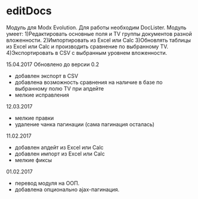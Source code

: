 # editDocs 
Модуль для Modx Evolution. Для работы необходим DocLister.
Модуль умеет:
1)Редактировать основные поля и TV группы документов разной вложенности.
2)Импортировать из Excel или Calc
3)Обновлять таблицы из Excel или Calc и производить сравнение по выбранному TV.
4)Экспортировать в CSV с выбранным уровнем вложенности.


15.04.2017
Обновлено до версии 0.2
- добавлен экспорт в CSV
- добавлена возможность сравнения на наличие в базе по выбранному полю TV при апдейте
- мелкие исправления

12.03.2017
- мелкие правки
- удаление чанка пагинации (сама пагинация осталась)

11.02.2017
- добавлен апдейт из Excel или Calc
- добавлен импорт из Excel или Calc
- мелкие фиксы

01.02.2017 
 - перевод модуля на ООП.
 - добавлена опционально ajax-пагинация.
